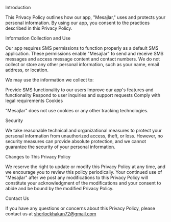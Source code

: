 Introduction

This Privacy Policy outlines how our app, "Mesajlar," uses and protects your personal information. By using our app, you consent to the practices described in this Privacy Policy.

Information Collection and Use

Our app requires SMS permissions to function properly as a default SMS application. These permissions enable "Mesajlar" to send and receive SMS messages and access message content and contact numbers. We do not collect or store any other personal information, such as your name, email address, or location.

We may use the information we collect to:

Provide SMS functionality to our users
Improve our app's features and functionality
Respond to user inquiries and support requests
Comply with legal requirements
Cookies

"Mesajlar" does not use cookies or any other tracking technologies.

Security

We take reasonable technical and organizational measures to protect your personal information from unauthorized access, theft, or loss. However, no security measures can provide absolute protection, and we cannot guarantee the security of your personal information.

Changes to This Privacy Policy

We reserve the right to update or modify this Privacy Policy at any time, and we encourage you to review this policy periodically. Your continued use of "Mesajlar" after we post any modifications to this Privacy Policy will constitute your acknowledgment of the modifications and your consent to abide and be bound by the modified Privacy Policy.

Contact Us

If you have any questions or concerns about this Privacy Policy, please contact us at sherlockhakan72@gmail.com
